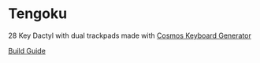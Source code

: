 # Tengoku

28 Key Dactyl with dual trackpads made with [Cosmos Keyboard Generator](https://ryanis.cool/cosmos/beta#cm:CpcBCg8SBRCQTSATEgIgABIAOBMKFxIFEJBZIBMSAiAAEgMQsC84AECA8LwCChISBRCQZSATEgIgABIDELA7OBQKFRIFEJBxIBMSAiAAEgA4KECAsobABwozEhkICBAwIBMo+gEwFEDrg8iO8AVIk5W8vtAMEhIIl4AGEEAgAECXhdCxG0iAhh4wFjgnGABAloOgrvB0SICIHgpOChESDAiAIBBAQC1QC1jsAVCeAgoCUH8KA1CCAgoREg0IgCAQMEAQSABQC1gkUCQYAiIKCNIBEMgBGAAgADCAMEDDj+j4SEjCg8yPofYCEAMYhiAiCAi5ARCqARgAMBQ4A4IBAgQCSAVYS2ACaAByGxgUGDcYhAEYtAEYnQIg2P//////////AZgBFA==)

[Build Guide](/build.md)
